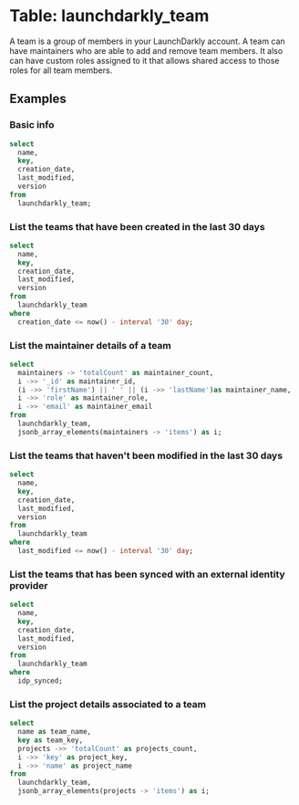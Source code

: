 # Table: launchdarkly_team

A team is a group of members in your LaunchDarkly account. A team can have maintainers who are able to add and remove team members. It also can have custom roles assigned to it that allows shared access to those roles for all team members.

## Examples

### Basic info

```sql
select
  name,
  key,
  creation_date,
  last_modified,
  version
from
  launchdarkly_team;
```

### List the teams that have been created in the last 30 days

```sql
select
  name,
  key,
  creation_date,
  last_modified,
  version
from
  launchdarkly_team
where
  creation_date <= now() - interval '30' day;
```

### List the maintainer details of a team

```sql
select
  maintainers -> 'totalCount' as maintainer_count,
  i ->> '_id' as maintainer_id,
  (i ->> 'firstName') || ' ' || (i ->> 'lastName')as maintainer_name,
  i ->> 'role' as maintainer_role,
  i ->> 'email' as maintainer_email
from
  launchdarkly_team,
  jsonb_array_elements(maintainers -> 'items') as i;
```

### List the teams that haven't been modified in the last 30 days

```sql
select
  name,
  key,
  creation_date,
  last_modified,
  version
from
  launchdarkly_team
where
  last_modified <= now() - interval '30' day;
```

### List the teams that has been synced with an external identity provider

```sql
select
  name,
  key,
  creation_date,
  last_modified,
  version
from
  launchdarkly_team
where
  idp_synced;
```

### List the project details associated to a team

```sql
select
  name as team_name,
  key as team_key,
  projects ->> 'totalCount' as projects_count,
  i ->> 'key' as project_key,
  i ->> 'name' as project_name
from
  launchdarkly_team,
  jsonb_array_elements(projects -> 'items') as i;
```